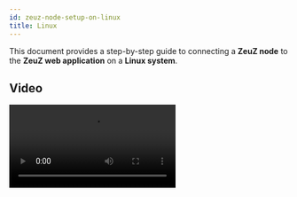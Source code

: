 ```yaml
---
id: zeuz-node-setup-on-linux
title: Linux
---
```


This document provides a step-by-step guide to connecting a **ZeuZ node** to the **ZeuZ web application** on a **Linux system**.

## Video

<video controls loop>
  <source src="/video/linux/linux.mp4" type="video/mp4" />
</video>